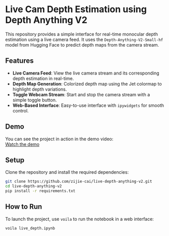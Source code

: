 # Live Cam Depth Estimation using Depth Anything V2

This repository provides a simple interface for real-time monocular depth estimation using a live camera feed. It uses the `Depth-Anything-V2-Small-hf` model from Hugging Face to predict depth maps from the camera stream.







## Features

- **Live Camera Feed**: View the live camera stream and its corresponding depth estimation in real-time.
- **Depth Map Generation**: Colorized depth map using the Jet colormap to highlight depth variations.
- **Toggle Webcam Stream**: Start and stop the camera stream with a simple toggle button.
- **Web-Based Interface**: Easy-to-use interface with `ipywidgets` for smooth control.

## Demo
You can see the project in action in the demo video:  
[Watch the demo](https://github.com/user-attachments/assets/3c3cfbaa-d25b-455e-9a9d-44a57378d580
)

## Setup

Clone the repository and install the required dependencies:
```bash
git clone https://github.com/zijie-cai/live-depth-anything-v2.git
cd live-depth-anything-v2
pip install -r requirements.txt
```

## How to Run

To launch the project, use `voila` to run the notebook in a web interface:
```bash
voila live_depth.ipynb
```
